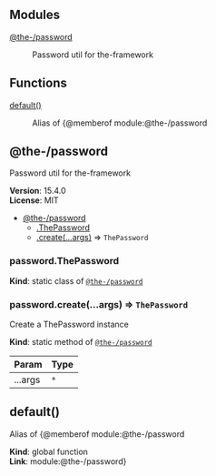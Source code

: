 <!--- Code generated by @the-/script-doc. DO NOT EDIT. -->

## Modules

<dl>
<dt><a href="#module_@the-/password">@the-/password</a></dt>
<dd><p>Password util for the-framework</p>
</dd>
</dl>

## Functions

<dl>
<dt><a href="#default">default()</a></dt>
<dd><p>Alias of {@memberof module:@the-/password</p>
</dd>
</dl>

<a name="module_@the-/password"></a>

## @the-/password
Password util for the-framework

**Version**: 15.4.0  
**License**: MIT  

* [@the-/password](#module_@the-/password)
    * [.ThePassword](#module_@the-/password.ThePassword)
    * [.create(...args)](#module_@the-/password.create) ⇒ <code>ThePassword</code>

<a name="module_@the-/password.ThePassword"></a>

### password.ThePassword
**Kind**: static class of [<code>@the-/password</code>](#module_@the-/password)  
<a name="module_@the-/password.create"></a>

### password.create(...args) ⇒ <code>ThePassword</code>
Create a ThePassword instance

**Kind**: static method of [<code>@the-/password</code>](#module_@the-/password)  

| Param | Type |
| --- | --- |
| ...args | <code>\*</code> | 

<a name="default"></a>

## default()
Alias of {@memberof module:@the-/password

**Kind**: global function  
**Link**: module:@the-/password}
